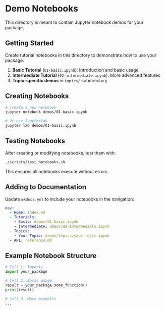 # Demo Notebooks

This directory is meant to contain Jupyter notebook demos for your package.

## Getting Started

Create tutorial notebooks in this directory to demonstrate how to use your package:

1. **Basic Tutorial** (`01-basic.ipynb`): Introduction and basic usage
2. **Intermediate Tutorial** (`02-intermediate.ipynb`): More advanced features
3. **Topic-specific demos** in `topics/` subdirectory

## Creating Notebooks

```bash
# Create a new notebook
jupyter notebook demos/01-basic.ipynb

# Or use JupyterLab
jupyter lab demos/01-basic.ipynb
```

## Testing Notebooks

After creating or modifying notebooks, test them with:

```bash
./scripts/test_notebooks.sh
```

This ensures all notebooks execute without errors.

## Adding to Documentation

Update `mkdocs.yml` to include your notebooks in the navigation:

```yaml
nav:
  - Home: index.md
  - Tutorials:
    - Basic: demos/01-basic.ipynb
    - Intermediate: demos/02-intermediate.ipynb
  - Topics:
    - Your Topic: demos/topics/your-topic.ipynb
  - API: reference.md
```

## Example Notebook Structure

```python
# Cell 1: Imports
import your_package

# Cell 2: Basic usage
result = your_package.some_function()
print(result)

# Cell 3: More examples
...
```
